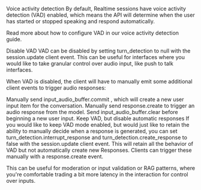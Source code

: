 Voice activity detection
By default, Realtime sessions have voice activity detection (VAD) enabled, which means the API will determine when the user has started or stopped speaking and respond automatically.

Read more about how to configure VAD in our voice activity detection guide.

Disable VAD
VAD can be disabled by setting turn_detection to null with the 
session.update
 client event. This can be useful for interfaces where you would like to take granular control over audio input, like push to talk interfaces.

When VAD is disabled, the client will have to manually emit some additional client events to trigger audio responses:

Manually send 
input_audio_buffer.commit
, which will create a new user input item for the conversation.
Manually send 
response.create
 to trigger an audio response from the model.
Send 
input_audio_buffer.clear
 before beginning a new user input.
Keep VAD, but disable automatic responses
If you would like to keep VAD mode enabled, but would just like to retain the ability to manually decide when a response is generated, you can set turn_detection.interrupt_response and turn_detection.create_response to false with the 
session.update
 client event. This will retain all the behavior of VAD but not automatically create new Responses. Clients can trigger these manually with a 
response.create
 event.

This can be useful for moderation or input validation or RAG patterns, where you're comfortable trading a bit more latency in the interaction for control over inputs.